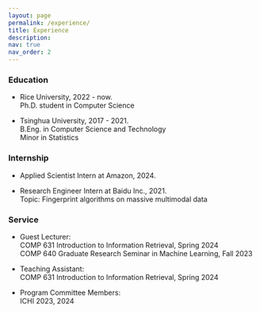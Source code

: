 ```yaml
---
layout: page
permalink: /experience/
title: Experience
description: 
nav: true
nav_order: 2
---
```


### Education

* Rice University, 2022 - now.  
Ph.D. student in Computer Science

* Tsinghua University, 2017 - 2021.  
B.Eng. in Computer Science and Technology  
Minor in Statistics

### Internship

* Applied Scientist Intern at Amazon, 2024.

* Research Engineer Intern at Baidu Inc., 2021.  
Topic: Fingerprint algorithms on massive multimodal data

<!-- ### Teaching -->

### Service

* Guest Lecturer:  
COMP 631 Introduction to Information Retrieval, Spring 2024  
COMP 640 Graduate Research Seminar in Machine Learning, Fall 2023

* Teaching Assistant:  
COMP 631 Introduction to Information Retrieval, Spring 2024

* Program Committee Members:  
ICHI 2023, 2024